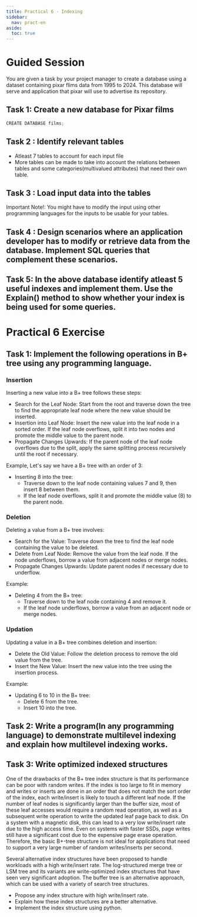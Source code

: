 ```yaml
---
title: Practical 6 - Indexing
sidebar:
  nav: pract-en
aside:
  toc: true
---
```

# Guided Session

You are given a task by your project manager to create a database using a dataset containing pixar flims data from 1995 to 2024. This database will serve and application that pixar will use to advertise its repository. 

## Task 1: Create a new database for Pixar films

```javascript
CREATE DATABASE films;
```

## Task 2 : Identify relevant tables 

- Atleast 7 tables to account for each input file
- More tables can be made to take into account the relations between tables and some categories(multivalued attributes) that need their own table.

## Task 3 : Load input data into the tables

Important Note!: You might have to modify the input using other programming languages for the inputs to be usable for your tables.

## Task 4 : Design scenarios where an application developer has to modify or retrieve data from the database. Implement SQL queries that complement these scenarios.

## Task 5: In the above database identify atleast 5 useful indexes and implement them. Use the Explain() method to show whether your index is being used for some queries.



# Practical 6 Exercise

## Task 1: Implement the following operations in  B+ tree using any programming language.

### Insertion
Inserting a new value into a B+ tree follows these steps:
- Search for the Leaf Node: Start from the root and traverse down the tree to find the appropriate leaf node where the new value should be inserted.
- Insertion into Leaf Node: Insert the new value into the leaf node in a sorted order. If the leaf node overflows, split it into two nodes and promote the middle value to the parent node.
- Propagate Changes Upwards: If the parent node of the leaf node overflows due to the split, apply the same splitting process recursively until the root if necessary.

Example, Let's say we have a B+ tree with an order of 3:
- Inserting 8 into the tree:
  - Traverse down to the leaf node containing values 7 and 9, then insert 8 between them.
  - If the leaf node overflows, split it and promote the middle value (8) to the parent node.

### Deletion
Deleting a value from a B+ tree involves:
- Search for the Value: Traverse down the tree to find the leaf node containing the value to be deleted.
- Delete from Leaf Node: Remove the value from the leaf node. If the node underflows, borrow a value from adjacent nodes or merge nodes.
- Propagate Changes Upwards: Update parent nodes if necessary due to underflow.

Example:
- Deleting 4 from the B+ tree:
  - Traverse down to the leaf node containing 4 and remove it.
  - If the leaf node underflows, borrow a value from an adjacent node or merge nodes.

### Updation
Updating a value in a B+ tree combines deletion and insertion:
- Delete the Old Value: Follow the deletion process to remove the old value from the tree.
- Insert the New Value: Insert the new value into the tree using the insertion process.

Example:
- Updating 6 to 10 in the B+ tree:
  - Delete 6 from the tree.
  - Insert 10 into the tree.


## Task 2: Write a program(In any programming language) to demonstrate multilevel indexing and explain how multilevel indexing works.

## Task 3:  Write optimized indexed structures

One of the drawbacks of the B+ tree index structure is that its performance can be poor with random writes. If the index is too large to fit in memory and writes or inserts are done in an order that does not match the sort order of the index, each write/insert is likely to touch a different leaf node. If the number of leaf nodes is significantly larger than the buffer size, most of these leaf accesses would require a random read operation, as well as a subsequent write operation to write the updated leaf page back to disk. On a system with a magnetic disk, this can lead to a very low write/insert rate due to the high access time. Even on systems with faster SSDs, page writes still have a significant cost due to the expensive page erase operation. Therefore, the basic B+-tree structure is not ideal for applications that need to support a very large number of random writes/inserts per second.

Several alternative index structures have been proposed to handle workloads with
a high write/insert rate. The log-structured merge tree or LSM tree and its variants are
write-optimized index structures that have seen very significant adoption. The buffer
tree is an alternative approach, which can be used with a variety of search tree structures.


- Propose any index structure with high write/insert rate.
- Explain how these index structures are a better alternative.
- Implement the index structure using python.
